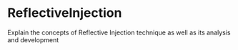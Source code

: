 # ReflectiveInjection
Explain the concepts of Reflective Injection technique as well as its analysis and development
